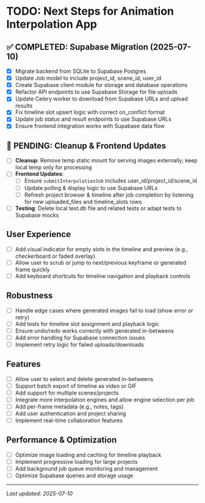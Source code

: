 # TODO: Next Steps for Animation Interpolation App

## ✅ COMPLETED: Supabase Migration (2025-07-10)
- [x] Migrate backend from SQLite to Supabase Postgres
- [x] Update Job model to include project_id, scene_id, user_id
- [x] Create Supabase client module for storage and database operations
- [x] Refactor API endpoints to use Supabase Storage for file uploads
- [x] Update Celery worker to download from Supabase URLs and upload results
- [x] Fix timeline slot upsert logic with correct on_conflict format
- [x] Update job status and result endpoints to use Supabase URLs
- [x] Ensure frontend integration works with Supabase data flow

## 🔧 PENDING: Cleanup & Frontend Updates
- [ ] **Cleanup**: Remove temp static mount for serving images externally; keep local temp only for processing
- [ ] **Frontend Updates**: 
  - [ ] Ensure `submitInterpolationJob` includes user_id/project_id/scene_id
  - [ ] Update polling & display logic to use Supabase URLs
  - [ ] Refresh project browser & timeline after job completion by listening for new uploaded_files and timeline_slots rows
- [ ] **Testing**: Delete local test.db file and related tests or adapt tests to Supabase mocks

## User Experience
- [ ] Add visual indicator for empty slots in the timeline and preview (e.g., checkerboard or faded overlay)
- [ ] Allow user to scrub or jump to next/previous keyframe or generated frame quickly
- [ ] Add keyboard shortcuts for timeline navigation and playback controls

## Robustness
- [ ] Handle edge cases where generated images fail to load (show error or retry)
- [ ] Add tests for timeline slot assignment and playback logic
- [ ] Ensure undo/redo works correctly with generated in-betweens
- [ ] Add error handling for Supabase connection issues
- [ ] Implement retry logic for failed uploads/downloads

## Features
- [ ] Allow user to select and delete generated in-betweens
- [ ] Support batch export of timeline as video or GIF
- [ ] Add support for multiple scenes/projects
- [ ] Integrate more interpolation engines and allow engine selection per job
- [ ] Add per-frame metadata (e.g., notes, tags)
- [ ] Add user authentication and project sharing
- [ ] Implement real-time collaboration features

## Performance & Optimization
- [ ] Optimize image loading and caching for timeline playback
- [ ] Implement progressive loading for large projects
- [ ] Add background job queue monitoring and management
- [ ] Optimize Supabase queries and storage usage

---

_Last updated: 2025-07-10_ 
